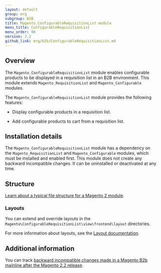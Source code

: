 ```yaml
---
layout: default
group: mrg
subgroup: B2B
title: Magento_ConfigurableRequisitionList module
menu_title: ConfigurableRequisitionList
menu_order: 90
version: 2.2
github_link: mrg/b2b/ConfigurableRequisitionList.md
---
```


## Overview

The `Magento_ConfigurableRequisitionList` module enables configurable products to be displayed in a requisition list in an B2B environment. This module extends `Magento_RequisitionList` and `Magento_Configurable` modules.

The `Magento_ConfigurableRequisitionList` module provides the following features:

* Display configurable products in a requisition list.

* Add configurable products to cart from a requisition list.

## Installation details

The `Magento_ConfigurableRequisitionList` module has a dependency on the `Magento_RequisitionList` and `Magento_Configurable` modules, which must be installed and enabled first. This module does not create any backward incompatible changes. It can be uninstalled or deactivated at any time.

## Structure

[Learn about a typical file structure for a Magento 2 module]({{page.baseurl}}extension-dev-guide/build/module-file-structure.html).

### Layouts

You can extend and override layouts in the `Magento\ConfigurableRequisitionList\view\frontend\layout` directories.

For more information about layouts, see the [Layout documentation]({{page.baseurl}}frontend-dev-guide/layouts/layout-overview.html).

## Additional information

You can track [backward incompatible changes made in a Magento B2b mainline after the Magento 2.2 release]({{page.baseurl}}release-notes/changes/b2b_changes.html).
